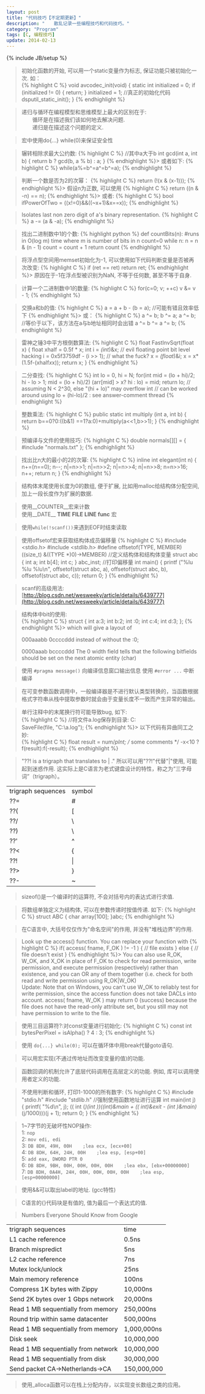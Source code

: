 ```yaml
---
layout: post
title: "代码技巧【不定期更新】"
description: "　　散乱记录一些编程技巧和代码技巧。"
category: "Program"
tags: [C, 编程技巧]
update: 2014-02-13
---
```

{% include JB/setup %}

>初始化函数的开始, 可以用一个static变量作为标志, 保证功能只被初始化一次. 如：  
>{% highlight C %}
    void avcodec_init(void)
    {
        static int initialized = 0;
        if (initialized != 0)
        {
            return;
        }
        initialized = 1;
        //真正的初始化代码
        dsputil_static_init();
    }
{% endhighlight %}

>递归与循环在编程模型和思维模型上最大的区别在于:  
>　　循环是在描述我们该如何地去解决问题.  
>　　递归是在描述这个问题的定义.  

>宏中使用do{...} while(0)来保证安全性

>辗转相除求最大公约数:
>{% highlight C %}
//其中a大于b
int gcd(int a, int b)
{
    return b ? gcd(b, a % b) : a;
}
{% endhighlight %}>
>或者如下:
>{% highlight C %}
while(a%=b^=a^=b^=a);
{% endhighlight %}

>判断一个数是否为2的次幂：
>{% highlight C %}
    return (!(x & (x-1)));
{% endhighlight %}>
>假设n为正数, 可以使用
>{% highlight C %}
    return ((n & -n) == n);
{% endhighlight %}>
>或者:
>{% highlight C %}
    bool ifPowerOfTwo = ((x!=0)&&((~x+1)&x==x));
{% endhighlight %}

>Isolates last non zero digit of a's binary representation.
>{% highlight C %}
a -= (a & -a);
{% endhighlight %}

>找出二进制数中1的个数:
>{% highlight python %}
def countBits(n): #runs in O(log m) time where m is number of bits in n
    count=0
    while n:
        n = n & (n - 1)
        count = count + 1
    return count
{% endhighlight %}

>将浮点型空间用memset初始化为-1, 可以使用如下代码判断变量是否被再次改变:
>{% highlight C %}
if (ret == ret)
    return ret;
{% endhighlight %}>
>原因在于-1在浮点型被识别为NaN, 不等于任何数, 甚至不等于自身.

>计算一个二进制数中1的数量:
>{% highlight C %}
    for(c=0; v; ++c)
        v &= v - 1;
{% endhighlight %}

>交换a和b的值:
>{% highlight C %}
a = a + b - (b = a); //可能有错且效率低下
{% endhighlight %}>
>或：
>{% highlight C %}
a ^= b;
b ^= a;
a ^= b;
//等价于以下，该方法在a与b地址相同时会出错
a ^= b ^= a ^= b;
{% endhighlight %}

>雷神之锤3中平方根倒数算法:
>{% highlight C %}
float FastInvSqrt(float x)
{
    float xhalf = 0.5f * x;
    int i = *(int*)&x;          // evil floating point bit level hacking
    i = 0x5f3759df - (i >> 1);  // what the fuck?
    x = *(float*)&i;
    x = x*(1.5f-(xhalf*x*x));
    return x;
}
{% endhighlight %}

>二分查找:
>{% highlight C %}
    int lo = 0, hi = N;
    for(int mid = (lo + hi)/2; hi - lo > 1; mid = (lo + hi)/2)
        (arr[mid] > x? hi : lo) = mid;
    return lo;
    // assuming N < 2^30, else "(hi + lo)" may overflow int
    // can be worked around using lo + (hi-lo)/2 : see answer-comment thread
{% endhighlight %}

>整数乘法:
>{% highlight C %}
public static int multiply (int a, int b)
{
    return b==0?0:((b&1) ==1?a:0)+multiply(a<<1,b>>1);
}
{% endhighlight %}

>预编译与文件的使用技巧:
>{% highlight C %}
double normals[][] =
{
    #include "normals.txt"
};
{% endhighlight %}

>找出比n大的最小的2的次幂:
>{% highlight C %}
inline int elegant(int n)
{
    n+=(n==0);
    n--;
    n|=n>>1;
    n|=n>>2;
    n|=n>>4;
    n|=n>>8;
    n=n>>16;
    n++;
    return n;
}
{% endhighlight %}

>结构体末尾使用长度为0的数组, 便于扩展, 比如用malloc给结构体分配空间, 加上一段长度作为扩展的数据.

>使用__COUNTER__宏来计数  
>使用__DATE__   __TIME__  __FILE__  __LINE__   __func__ 宏

>使用` while(!scanf()) `来遇到EOF时结束读取

>使用offsetof宏来获取结构体成员偏移量
>{% highlight C %}
    #include <stdio.h>
    #include <stdlib.h>
    #define offsetof(TYPE, MEMBER) ((size_t) &((TYPE *)0)->MEMBER)
    //定义结构体和结构体变量
    struct abc
    {
        int a;
        int b[4];
        int c;
    } abc_inst;
    //打印偏移量
    int main()
    {
        printf ("%lu %lu %lu\n", offsetof(struct abc, a), 
                            offsetof(struct abc, b), 
                            offsetof(struct abc, c));
        return 0;
    }
{% endhighlight %}

>scanf的高级用法:  
>[http://blog.csdn.net/wesweeky/article/details/6439777](http://blog.csdn.net/wesweeky/article/details/6439777)

>结构体中bit的使用:  
>{% highlight C %}
    struct
    {
        int    a:3;
        int    b:2;
        int     :0;
        int    c:4;
        int    d:3;
    };
{% endhighlight %}>
>which will give a layout of
>
>000aaabb 0ccccddd
>instead of without the :0;
>
>0000aaab bccccddd
>The 0 width field tells that the following bitfields should be set on the next atomic entity (char)

>使用 ` #pragma message() ` 向编译信息窗口输出信息
>使用 ` #error ... ` 中断编译

>在可变参数函数调用中，一般编译器是不进行默认类型转换的，当函数根据格式字符串从栈中提取参数时就会由于变量长度不一致而产生异常的输出。

>单行注释中的末尾换行符可能导致bug, 如下:   
>{% highlight C %}
//将文件a.log保存到目录: C:\
SaveFile(file, "C:\\a.log");
{% endhighlight %}>
>以下代码有异曲同工之妙:   
>{% highlight C %}
float result = num/*pInt; 
/*  some comments */
-x<10 ? f(result):f(-result);
{% endhighlight %}


>"??! is a trigraph that translates to | ."
>所以可以用"??!"代替"|"使用, 可能起到迷惑作用.
>这实际上是C语言为老式键盘设计的特性，称之为“三字母词”（trigraph）。

<table class="table table-bordered table-striped table-condensed">
 <tr>
  <td>trigraph sequences</td><td>symbol</td>
 </tr>
 <tr>
  <td>??=</td><td>#</td>
 </tr>
 <tr>
  <td>??(</td><td>[</td>
 </tr>
 <tr>
  <td>??/</td><td>\</td>
 </tr>
 <tr>
  <td>??)</td><td>\</td>
 </tr>
 <tr>
  <td>??'</td><td>^</td>
 </tr>
 <tr>
  <td>??<</td><td>{</td>
 </tr>
 <tr>
  <td>??!</td><td>|</td>
 </tr>
 <tr>
  <td>??></td><td>}</td>
 </tr>
 <tr>
  <td>??-</td><td>~</td>
 </tr>
</table>

>sizeof()是一个编译时的运算符, 不会对括号内的表达式进行求值.

>将数组单独定义为结构体, 可以在参数传递时按值传递. 如下:
>{% highlight C %}
struct ABC
{
    char array[100];
}abc;
{% endhighlight %}

>在C语言中, 大括号仅仅作为"命名空间"的作用, 并没有"堆栈边界"的作用.

>Look up the access() function. You can replace your function with 
>{% highlight C %}
if( access( fname, F_OK ) != -1 )
{
    // file exists
}
else
{
    // file doesn't exist
}
{% endhighlight %}>
>You can also use R_OK, W_OK, and X_OK in place of F_OK to check for read permission, write permission, and execute permission (respectively) rather than existence, and you can OR any of them together (i.e. check for both read and write permission using R_OK|W_OK)  
>Update: Note that on Windows, you can't use W_OK to reliably test for write permission, since the access function does not take DACLs into account. access( fname, W_OK ) may return 0 (success) because the file does not have the read-only attribute set, but you still may not have permission to write to the file.

>使用三目运算符?:对const变量进行初始化:
>{% highlight C %}
const int bytesPerPixel = isAlpha() ? 4 : 3;
{% endhighlight %}

>使用 ` do{...} while(0); ` 可以在循环体中用break代替goto语句.

>可以用宏实现(不通过传地址而改变变量的值)的功能.

>函数回调的机制允许了底层代码调用在高层定义的功能. 例如, 库可以调用使用者定义的功能.

>不使用判断和循环, 打印1-1000的所有数字:
>{% highlight C %}
    #include "stdio.h"
    #include "stdlib.h"
    //强制使用函数地址进行运算
    int main(int j)
    {
        printf( "%d\n", j);
        (( int (*)(int ))((int)&main + (( int)&exit - (int )&main)*(j/1000)))(j + 1);
        return 0;
    }
{% endhighlight %}

>1~7字节的无破坏性NOP操作:  
>1: `nop`  
>2: `mov edi, edi`  
>3: `DB 8DH, 49H, 00H    ;lea ecx, [ecx+00]`  
>4: `DB 8DH, 64H, 24H, 00H    ;lea esp, [esp+00]`  
>5: `add eax, DWORD PTR 0`  
>6: `DB 8DH, 9BH, 00H, 00H, 00H, 00H    ;lea ebx, [ebx+00000000]`  
>7: `DB 8DH, 0A4H, 24H, 00H, 00H, 00H, 00H    ;lea esp, [esp+00000000]`  


>使用&&可以取出label的地址. (gcc特性)

>C语言的{}代码块是有值的, 值为最后一个表达式的值.


>Numbers Everyone Should Know from Google

<table class="table table-bordered table-striped table-condensed">
 <tr>
  <td>trigraph sequences</td><td>time</td>
 </tr>
 <tr>
  <td>L1 cache reference</td><td>0.5ns</td>
 </tr>
 <tr>
  <td>Branch mispredict</td><td>5ns</td>
 </tr>
 <tr>
  <td>L2 cache reference</td><td>7ns</td>
 </tr>
 <tr>
  <td>Mutex lock/unlock</td><td>25ns</td>
 </tr>
 <tr>
  <td>Main memory reference</td><td>100ns</td>
 </tr>
 <tr>
  <td>Compress 1K bytes with Zippy</td><td>10,000ns</td>
 </tr>
 <tr>
  <td>Send 2K bytes over 1 Gbps network</td><td>20,000ns</td>
 </tr>
 <tr>
  <td>Read 1 MB sequentially from memory</td><td>250,000ns</td>
 </tr>
 <tr>
  <td>Round trip within same datacenter</td><td>500,000ns</td>
 </tr>
 <tr>
  <td>Read 1 MB sequentially from memory</td><td>1,000,000ns</td>
 </tr>
 <tr>
  <td>Disk seek</td><td>10,000,000</td>
 </tr>
 <tr>
  <td>Read 1 MB sequentially from network</td><td>10,000,000</td>
 </tr>
 <tr>
  <td>Read 1 MB sequentially from disk</td><td>30,000,000</td>
 </tr>
 <tr>
  <td>Send packet CA->Netherlands->CA</td><td>150,000,000</td>
 </tr>
</table>

>使用_alloca函数可以在栈上分配内存，以实现变长数组之类的应用。

